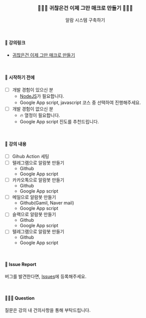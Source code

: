 <h3 align="center">👨🏻‍💻 귀찮은건 이제 그만 매크로 만들기 👨🏻‍💻</h3>
<p align="center">알람 시스템 구축하기</p>

<br/>

#### 🔗 강의링크
- [귀찮은건 이제 그만 매크로 만들기](https://me2.do/5eGPCFR8)

<br/>

#### 🎯 시작하기 전에
- [ ] 개발 경험이 있으신 분
  - [NodeJS](https://nodejs.org/en/download)가 필요합니다.
  - Google App script, javascript 코스 중 선택하여 진행해주세요.
- [ ] 개발 경험이 없으신 분
  - 🔥 열정이 필요합니다.
  - Google App script 진도를 추천드립니다.


<br/>

#### 📝 강의 내용
- [ ] Gihub Action 세팅
- [ ] 텔레그램으로 알람봇 만들기
  - Github
  - Google App script
- [ ] 카카오톡으로 알람봇 만들기
  - Github
  - Google App script
- [ ] 메일으로 알람봇 만들기
  - Github(Gamil, Naver mail)
  - Google App script
- [ ] 슬랙으로 알람봇 만들기
  - Github
  - Google App script
- [ ] 텔레그램으로 알람봇 만들기
  - Github
  - Google App script


<br/>

#### 🐞 Issue Report

버그를 발견한다면, [Issues](https://github.com/seungdeok/classu-webhook-example/issues)에 등록해주세요.

<br/>

#### 🙋🏻‍♂️ Question

질문은 강의 내 건의사항을 통해 부탁드립니다.

<br/>